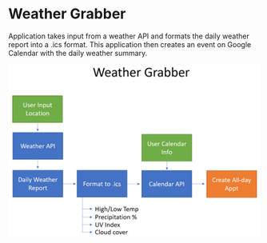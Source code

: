 # Weather Grabber 
Application takes input from a weather API and formats the daily weather report into a .ics format. This application then creates an event on Google Calendar with the daily weather summary.

![ConOps](./assets/ConOps.png)